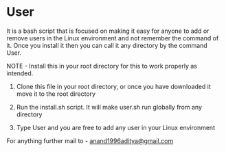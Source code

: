 # User

It is a bash script that is focused on making it easy for anyone to add or remove users in the Linux environment and not 
remember the command of it. Once you install it then you can call it any directory by the command User. 

NOTE - Install this in your root directory for this to work properly as intended. 

1. Clone this file in your root directory, or once you have downloaded it move it to the root directory

2. Run the install.sh script. It will make user.sh run globally from any directory

3. Type User and you are free to add any user in your Linux environment

For anything further mail to - anand1996aditya@gmail.com
